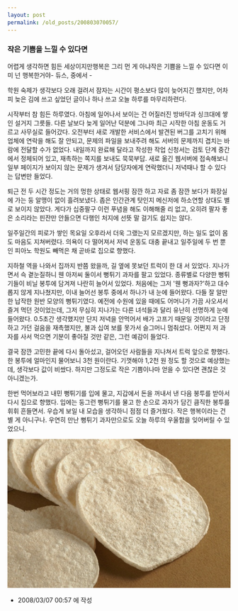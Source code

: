 ```yaml
---
layout: post
permalink: /old_posts/200803070057/
---
```


### 작은 기쁨을 느낄 수 있다면

어렵게 생각하면 힘든 세상이지만행복은 그리 먼 게 아냐작은 기쁨을 느낄 수 있다면 이미 넌 행복한거야- 듀스, <Go Go Go> 중에서 -

학원 숙제가 생각보다 오래 걸려서 잠자는 시간이 평소보다 많이 늦어지긴 했지만, 어차피 늦은 김에 쓰고 싶었던 글이나 하나 쓰고 오늘 하루를 마무리하련다.

시작부터 참 힘든 하루였다. 아침에 일어나서 보이는 건 어질러진 방바닥과 싱크대에 쌓인 설거지 그릇들. 다른 날보다 늦게 일어난 덕분에 그나마 최근 시작한 아침 운동도 거르고 사무실로 들어갔다.
오전부터 새로 개발한 서비스에서 발견된 버그를 고치기 위해 업체에 연락을 해도 잘 안되고, 문제의 파일을 보내주려 해도 서버의 문제까지 겹치는 바람에 전달할 수가 없었다.
내일까지 완료해 달라고 작성한 작업 신청서는 검토 단계 중간에서 정체되어 있고, 재촉하는 쪽지를 보내도 묵묵부답.
새로 옮긴 웹서버에 접속해보니 일부 페이지가 보이지 않는 문제가 생겨서 담당자에게 연락했더니 저녁때나 할 수 있다는 답변만 들었다.

퇴근 전 두 시간 정도는 거의 멍한 상태로 웹서핑 잠깐 하고 자료 좀 잠깐 보다가 화장실에 가는 둥 알맹이 없이 흘려보냈다. 좁은 인간관계 탓인지 메신저에 하소연할 상대도 별로 보이지 않았다. 게다가 십중팔구 이런 푸념을 해도 이해해줄 리 없고, 오히려 팔자 좋은 소리라는 핀잔만 안들으면 다행인 처지에 선뜻 말 걸기도 쉽지는 않다.

일주일간의 피로가 쌓인 목요일 오후라서 더욱 그랬는지 모르겠지만, 하는 일도 없이 몸도 마음도 지쳐버렸다. 의욕이 다 떨어져서 저녁 운동도 대충 끝내고 일주일에 두 번 뿐인 피아노 학원도 빼먹은 채 곧바로 집으로 향했다.

지하철 역을 나와서 집까지 반쯤 왔을까, 길 옆에 못보던 트럭이 한 대 서 있었다. 지나가면서 슥 곁눈질하니 웬 아저씨 둘이서 뻥튀기 과자를 팔고 있었다. 종류별로 다양한 뻥튀기들이 비닐 봉투에 담겨져 나란히 늘어서 있었다.
처음에는 그저 '웬 뻥과자?'하고 대수롭지 않게 지나쳤지만, 이내 늘어선 봉투 중에서 하나가 내 눈에 들어왔다. 다들 잘 알만한 납작한 원반 모양의 뻥튀기였다. 예전에 수원에 있을 때에도 어머니가 가끔 사오셔서 즐겨 먹던 것이었는데, 그저 무심히 지나가는 다른 녀석들과 달리 유난히 선명하게 눈에 들어왔다.
0.5초간 생각했지만 단지 저녁을 안먹어서 배가 고프기 때문일 것이라고 단정하고 가던 걸음을 재촉했지만, 불과 십여 보를 못가서 슬그머니 멈춰섰다. 어쩐지 저 과자를 사서 먹으면 기분이 좋아질 것만 같은, 그런 예감이 들었다.

결국 잠깐 고민한 끝에 다시 돌아섰고, 걸어오던 사람들을 지나쳐서 트럭 앞으로 향했다. 한 봉투에 얼마인지 물어보니 3천 원이란다. 기껏해야 1,2천 원 정도 할 것으로 예상했는데, 생각보다 값이 비쌌다. 하지만 그정도로 작은 기쁨이나마 얻을 수 있다면 괜찮은 것 아니겠는가. 

한번 먹어보라고 내민 뻥튀기를 입에 물고, 지갑에서 돈을 꺼내서 낸 다음 봉투를 받아서 다시 집으로 향했다. 입에는 둥그런 뻥튀기를 물고 한 손으로 과자가 담긴 큼직한 봉투를 휘휘 흔들면서. 우습게 보일 내 모습을 생각하니 점점 더 즐거웠다. 작은 행복이라는 건 별 게 아니구나. 우연히 만난 뻥튀기 과자만으로도 오늘 하루의 우울함을 잊어버릴 수 있었으니.


![c0003499_47d0142162d3d.jpg](200803070057/c0003499_47d0142162d3d.jpg)






- 2008/03/07 00:57 에 작성
